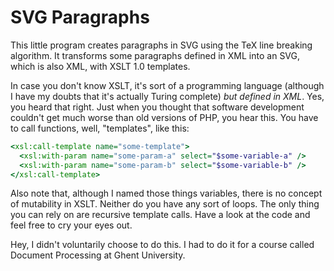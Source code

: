 SVG Paragraphs
==============

This little program creates paragraphs in SVG using the TeX line breaking
algorithm. It transforms some paragraphs defined in XML into an SVG, which is
also XML, with XSLT 1.0 templates.

In case you don't know XSLT, it's sort of a programming language (although I
have my doubts that it's actually Turing complete) *but defined in XML*. Yes,
you heard that right. Just when you thought that software development couldn't
get much worse than old versions of PHP, you hear this. You have to call
functions, well, "templates", like this:

```xslt
<xsl:call-template name="some-template">
  <xsl:with-param name="some-param-a" select="$some-variable-a" />
  <xsl:with-param name="some-param-b" select="$some-variable-b" />
</xsl:call-template>
```

Also note that, although I named those things variables, there is no concept of
mutability in XSLT. Neither do you have any sort of loops. The only thing you
can rely on are recursive template calls. Have a look at the code and feel free
to cry your eyes out.

Hey, I didn't voluntarily choose to do this. I had to do it for a course called
Document Processing at Ghent University.
